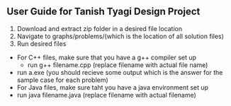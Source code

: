 ## User Guide for Tanish Tyagi Design Project

1. Download and extract zip folder in a desired file location
2. Navigate to graphs/problems/(which is the location of all solution files)
3. Run desired files
  - For C++ files, make sure that you have a g++ compiler set up
      - run g++ filename.cpp (replace filename with actual file name)
   - run a.exe (you should recieve some output which is the answer for the sample case for each problem)
  - For Java files, make sure taht you have a java environment set up
   - run java filename.java (replace filename with actual filename)

